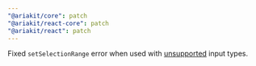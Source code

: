 ```yaml
---
"@ariakit/core": patch
"@ariakit/react-core": patch
"@ariakit/react": patch
---
```


Fixed `setSelectionRange` error when used with [unsupported](https://html.spec.whatwg.org/multipage/input.html#concept-input-apply) input types.
